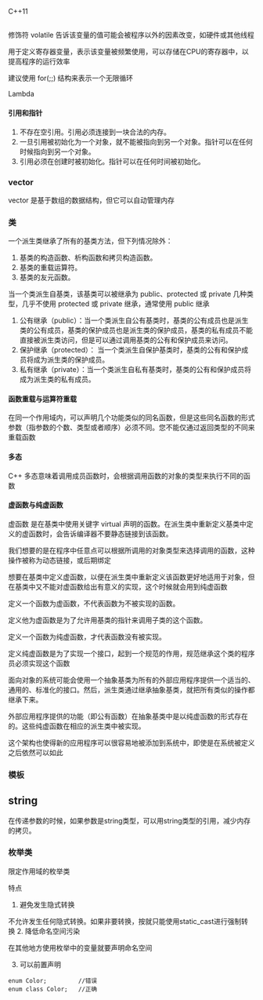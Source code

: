 C++11
##

修饰符 volatile 告诉该变量的值可能会被程序以外的因素改变，如硬件或其他线程

用于定义寄存器变量，表示该变量被频繁使用，可以存储在CPU的寄存器中，以提高程序的运行效率

建议使用 for(;;) 结构来表示一个无限循环

Lambda

#### 引用和指针
1. 不存在空引用。引用必须连接到一块合法的内存。
2. 一旦引用被初始化为一个对象，就不能被指向到另一个对象。指针可以在任何时候指向到另一个对象。
3. 引用必须在创建时被初始化。指针可以在任何时间被初始化。

### vector
vector 是基于数组的数据结构，但它可以自动管理内存

### 类

一个派生类继承了所有的基类方法，但下列情况除外：

1. 基类的构造函数、析构函数和拷贝构造函数。
2. 基类的重载运算符。
3. 基类的友元函数。

当一个类派生自基类，该基类可以被继承为 public、protected 或 private 几种类型，几乎不使用 protected 或 private 继承，通常使用 public 继承

1. 公有继承（public）：当一个类派生自公有基类时，基类的公有成员也是派生类的公有成员，基类的保护成员也是派生类的保护成员，基类的私有成员不能直接被派生类访问，但是可以通过调用基类的公有和保护成员来访问。
2. 保护继承（protected）： 当一个类派生自保护基类时，基类的公有和保护成员将成为派生类的保护成员。
3. 私有继承（private）：当一个类派生自私有基类时，基类的公有和保护成员将成为派生类的私有成员。

#### 函数重载与运算符重载
在同一个作用域内，可以声明几个功能类似的同名函数，但是这些同名函数的形式参数（指参数的个数、类型或者顺序）必须不同。您不能仅通过返回类型的不同来重载函数

#### 多态
C++ 多态意味着调用成员函数时，会根据调用函数的对象的类型来执行不同的函数

#### 虚函数与纯虚函数
虚函数 是在基类中使用关键字 virtual 声明的函数。在派生类中重新定义基类中定义的虚函数时，会告诉编译器不要静态链接到该函数。

我们想要的是在程序中任意点可以根据所调用的对象类型来选择调用的函数，这种操作被称为动态链接，或后期绑定

想要在基类中定义虚函数，以便在派生类中重新定义该函数更好地适用于对象，但在基类中又不能对虚函数给出有意义的实现，这个时候就会用到纯虚函数

定义一个函数为虚函数，不代表函数为不被实现的函数。

定义他为虚函数是为了允许用基类的指针来调用子类的这个函数。

定义一个函数为纯虚函数，才代表函数没有被实现。

定义纯虚函数是为了实现一个接口，起到一个规范的作用，规范继承这个类的程序员必须实现这个函数



面向对象的系统可能会使用一个抽象基类为所有的外部应用程序提供一个适当的、通用的、标准化的接口。然后，派生类通过继承抽象基类，就把所有类似的操作都继承下来。

外部应用程序提供的功能（即公有函数）在抽象基类中是以纯虚函数的形式存在的。这些纯虚函数在相应的派生类中被实现。

这个架构也使得新的应用程序可以很容易地被添加到系统中，即使是在系统被定义之后依然可以如此

### 模板



## string

在传递参数的时候，如果参数是string类型，可以用string类型的引用，减少内存的拷贝。


### 枚举类

限定作用域的枚举类

特点
1. 避免发生隐式转换

不允许发生任何隐式转换。如果非要转换，按就只能使用static_cast进行强制转换
2. 降低命名空间污染

在其他地方使用枚举中的变量就要声明命名空间

3. 可以前置声明

```
enum Color;			//错误
enum class Color;	//正确
```



